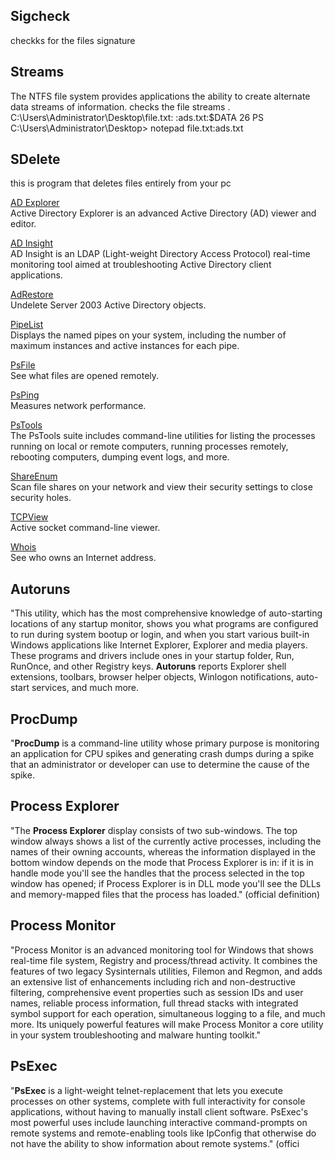 ## **Sigcheck**
checkks for the files signature

##  Streams
The NTFS file system provides applications the ability to create alternate data streams of information.
checks the file streams .
C:\Users\Administrator\Desktop\file.txt:
         :ads.txt:$DATA 26
PS C:\Users\Administrator\Desktop> notepad file.txt:ads.txt

## **SDelete**

this is program that deletes files entirely from your pc

[AD Explorer](https://docs.microsoft.com/en-us/sysinternals/downloads/adexplorer)  
Active Directory Explorer is an advanced Active Directory (AD) viewer and editor.

[AD Insight](https://docs.microsoft.com/en-us/sysinternals/downloads/adinsight)  
AD Insight is an LDAP (Light-weight Directory Access Protocol) real-time monitoring tool aimed at troubleshooting Active Directory client applications.

[AdRestore](https://docs.microsoft.com/en-us/sysinternals/downloads/adrestore)  
Undelete Server 2003 Active Directory objects.

[PipeList](https://docs.microsoft.com/en-us/sysinternals/downloads/pipelist)  
Displays the named pipes on your system, including the number of maximum instances and active instances for each pipe.

[PsFile](https://docs.microsoft.com/en-us/sysinternals/downloads/psfile)  
See what files are opened remotely.

[PsPing](https://docs.microsoft.com/en-us/sysinternals/downloads/psping)  
Measures network performance.

[PsTools](https://docs.microsoft.com/en-us/sysinternals/downloads/pstools)  
The PsTools suite includes command-line utilities for listing the processes running on local or remote computers, running processes remotely, rebooting computers, dumping event logs, and more.

[ShareEnum](https://docs.microsoft.com/en-us/sysinternals/downloads/shareenum)  
Scan file shares on your network and view their security settings to close security holes.

[TCPView](https://docs.microsoft.com/en-us/sysinternals/downloads/tcpview)  
Active socket command-line viewer.

[Whois](https://docs.microsoft.com/en-us/sysinternals/downloads/whois)  
See who owns an Internet address.

## **Autoruns**

"This utility, which has the most comprehensive knowledge of auto-starting locations of any startup monitor, shows you what programs are configured to run during system bootup or login, and when you start various built-in Windows applications like Internet Explorer, Explorer and media players. These programs and drivers include ones in your startup folder, Run, RunOnce, and other Registry keys. **Autoruns** reports Explorer shell extensions, toolbars, browser helper objects, Winlogon notifications, auto-start services, and much more.

## **ProcDump**

"**ProcDump** is a command-line utility whose primary purpose is monitoring an application for CPU spikes and generating crash dumps during a spike that an administrator or developer can use to determine the cause of the spike.

## **Process Explorer** 

"The **Process Explorer** display consists of two sub-windows. The top window always shows a list of the currently active processes, including the names of their owning accounts, whereas the information displayed in the bottom window depends on the mode that Process Explorer is in: if it is in handle mode you'll see the handles that the process selected in the top window has opened; if Process Explorer is in DLL mode you'll see the DLLs and memory-mapped files that the process has loaded." (official definition)

## Process Monitor

"Process Monitor is an advanced monitoring tool for Windows that shows real-time file system, Registry and process/thread activity. It combines the features of two legacy Sysinternals utilities, Filemon and Regmon, and adds an extensive list of enhancements including rich and non-destructive filtering, comprehensive event properties such as session IDs and user names, reliable process information, full thread stacks with integrated symbol support for each operation, simultaneous logging to a file, and much more. Its uniquely powerful features will make Process Monitor a core utility in your system troubleshooting and malware hunting toolkit."

## **PsExec**

"**PsExec** is a light-weight telnet-replacement that lets you execute processes on other systems, complete with full interactivity for console applications, without having to manually install client software. PsExec's most powerful uses include launching interactive command-prompts on remote systems and remote-enabling tools like IpConfig that otherwise do not have the ability to show information about remote systems." (offici


